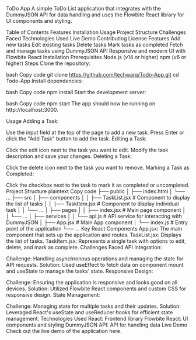 ToDo App
A simple ToDo List application that integrates with the DummyJSON API for data handling and uses the Flowbite React library for UI components and styling.

Table of Contents
Features
Installation
Usage
Project Structure
Challenges Faced
Technologies Used
Live Demo
Contributing
License
Features
Add new tasks
Edit existing tasks
Delete tasks
Mark tasks as completed
Fetch and manage tasks using DummyJSON API
Responsive and modern UI with Flowbite React
Installation
Prerequisites
Node.js (v14 or higher)
npm (v6 or higher)
Steps
Clone the repository:

bash
Copy code
git clone https://github.com/techwarq/Todo-App.git
cd Todo-App
Install dependencies:

bash
Copy code
npm install
Start the development server:

bash
Copy code
npm start
The app should now be running on http://localhost:3000.

Usage
Adding a Task:

Use the input field at the top of the page to add a new task.
Press Enter or click the "Add Task" button to add the task.
Editing a Task:

Click the edit icon next to the task you want to edit.
Modify the task description and save your changes.
Deleting a Task:

Click the delete icon next to the task you want to remove.
Marking a Task as Completed:

Click the checkbox next to the task to mark it as completed or uncompleted.
Project Structure
plaintext
Copy code
├── public
│   ├── index.html
│   └── ...
├── src
│   ├── components
│   │   ├── TaskList.jsx        # Component to display the list of tasks
│   │   ├── TaskItem.jsx        # Component to display individual task
│   │   └── ...
│   ├── pages
│   │   ├── index.jsx           # Main page component
│   │   └── ...
│   ├── services
│   │   └── api.js              # API service for interacting with DummyJSON
│   ├── App.jsx                 # Main App component
│   └── index.js                # Entry point of the application
└── ...
Key React Components
App.jsx: The main component that sets up the application and routes.
TaskList.jsx: Displays the list of tasks.
TaskItem.jsx: Represents a single task with options to edit, delete, and mark as complete.
Challenges Faced
API Integration:

Challenge: Handling asynchronous operations and managing the state for API requests.
Solution: Used useEffect to fetch data on component mount and useState to manage the tasks' state.
Responsive Design:

Challenge: Ensuring the application is responsive and looks good on all devices.
Solution: Utilized Flowbite React components and custom CSS for responsive design.
State Management:

Challenge: Managing state for multiple tasks and their updates.
Solution: Leveraged React's useState and useReducer hooks for efficient state management.
Technologies Used
React: Frontend library
Flowbite React: UI components and styling
DummyJSON API: API for handling data
Live Demo
Check out the live demo of the application here.

